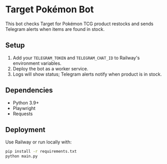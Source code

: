 # Target Pokémon Bot

This bot checks Target for Pokémon TCG product restocks and sends Telegram alerts when items are found in stock.

## Setup

1. Add your `TELEGRAM_TOKEN` and `TELEGRAM_CHAT_ID` to Railway's environment variables.
2. Deploy the bot as a worker service.
3. Logs will show status; Telegram alerts notify when product is in stock.

## Dependencies

- Python 3.9+
- Playwright
- Requests

## Deployment

Use Railway or run locally with:

```bash
pip install -r requirements.txt
python main.py
```

